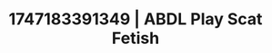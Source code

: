 ---
categories:
- Dirty inner voice
- Cuckold kink
- Teacher fantasy
- Sensual slow talk
- Pierced & proud
image: /assets/images/1747183391349.jpg
layout: post
seo:
  description: Featured content with exclusive ABDL Play, Scat Fetish. HD images available.
  keywords: ABDL Play, Scat Fetish
  og_image: /assets/images/1747183391349.jpg
  schema_type: VisualArtwork
tags:
- ABDL Play
- Scat Fetish
- '#1747183391349'
title: 1747183391349 | ABDL Play Scat Fetish
---